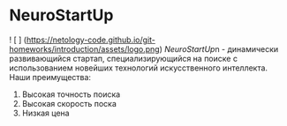 # NeuroStartUp
! [ ] (https://netology-code.github.io/git-homeworks/introduction/assets/logo.png)
*NeuroStartUp*n - динамически развивающийся стартап, специализирующийся на поиске с использованием новейших технологий искусственного интеллекта.
Наши преимущества:
  1. Высокая точность поиска
  2. Высокая скорость поска
  3. Низкая цена
  
